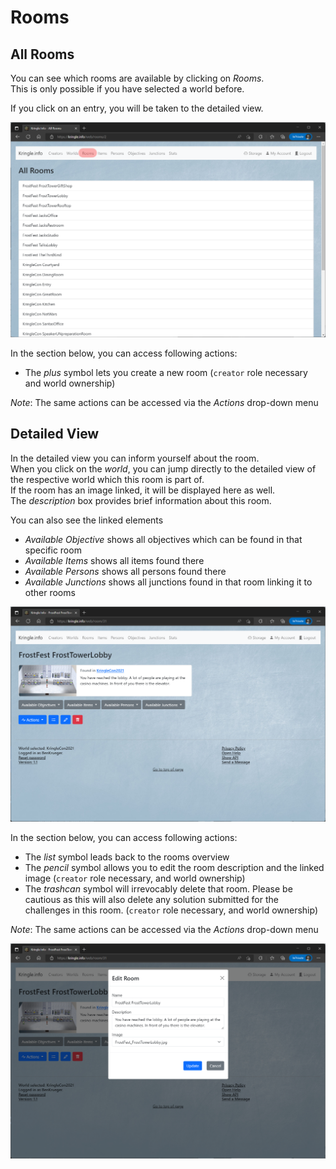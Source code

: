 # Rooms

## All Rooms

You can see which rooms are available by clicking on *Rooms*.  
This is only possible if you have selected a  world before.   

If you click on an entry, you will be taken to the detailed view.  

![All Rooms](./img/rooms_all.png)

In the section below, you can access following actions:  

- The *plus* symbol lets you create a new room (`creator` role necessary and world ownership)

*Note*: The same actions can be accessed via the *Actions* drop-down menu

## Detailed View

In the detailed view you can inform yourself about the room.  
When you click on the *world*, you can jump directly to the detailed view of the respective world which this room is part of.  
If the room has an image linked, it will be displayed here as well.  
The *description* box provides brief information about this room.  

You can also see the linked elements

- *Available Objective* shows all objectives which can be found in that specific room
- *Available Items* shows all items found there
- *Available Persons* shows all persons found there
- *Available Junctions* shows all junctions found in that room linking it to other rooms

![Room Detail](./img/rooms_detail.png)

In the section below, you can access following actions:

* The *list* symbol leads back to the rooms overview
* The *pencil* symbol allows you to edit the room description and the linked image (`creator` role necessary, and world ownership)
* The *trashcan* symbol will irrevocably delete that room. Please be cautious as this will also delete any solution submitted for the challenges in this room. (`creator` role necessary, and world ownership)

*Note*: The same actions can be accessed via the *Actions* drop-down menu

![Room Detail](./img/rooms_detail2.png)
